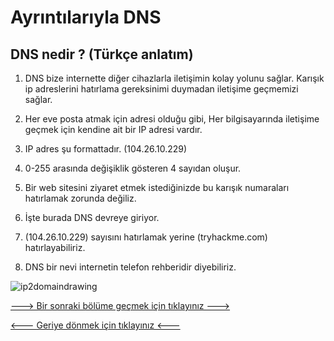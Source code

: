 # Ayrıntılarıyla DNS
## DNS nedir ? (Türkçe anlatım)

1. DNS bize internette diğer cihazlarla iletişimin kolay yolunu sağlar. Karışık ip adreslerini hatırlama gereksinimi duymadan iletişime geçmemizi sağlar.

2. Her eve posta atmak için adresi olduğu gibi, Her bilgisayarında iletişime geçmek için kendine ait bir IP adresi vardır.

3. IP adres şu formattadır. (104.26.10.229)

4. 0-255 arasında değişiklik gösteren 4 sayıdan oluşur.

5. Bir web sitesini ziyaret etmek istediğinizde bu karışık numaraları hatırlamak zorunda değiliz.

6. İşte burada DNS devreye giriyor.

7. (104.26.10.229) sayısını hatırlamak yerine (tryhackme.com) hatırlayabiliriz.

8. DNS bir nevi internetin telefon rehberidir diyebiliriz.

![ip2domaindrawing](https://user-images.githubusercontent.com/86947080/184386701-304915c7-0cab-4fde-bdf7-ce4446e585c1.png)

[---> Bir sonraki bölüme geçmek için tıklayınız --->](Domain_Hierarchy.md)

[<--- Geriye dönmek için tıklayınız <---](README.md)
